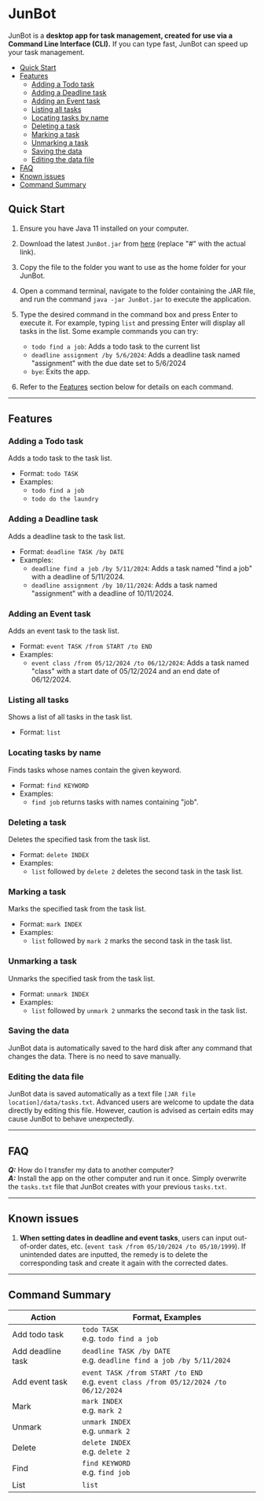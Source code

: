 # JunBot

JunBot is a **desktop app for task management, created for use via a Command Line Interface (CLI).** If you can type fast, JunBot can speed up your task management.

- [Quick Start](#quick-start)
- [Features](#features)
    - [Adding a Todo task](#adding-a-todo-task)
    - [Adding a Deadline task](#adding-a-deadline-task)
    - [Adding an Event task](#adding-an-event-task)
    - [Listing all tasks](#listing-all-tasks)
    - [Locating tasks by name](#locating-tasks-by-name)
    - [Deleting a task](#deleting-a-task)
    - [Marking a task](#marking-a-task)
    - [Unmarking a task](#unmarking-a-task)
    - [Saving the data](#saving-the-data)
    - [Editing the data file](#editing-the-data-file)
- [FAQ](#faq)
- [Known issues](#known-issues)
- [Command Summary](#command-summary)

## Quick Start

1. Ensure you have Java 11 installed on your computer.
2. Download the latest `JunBot.jar` from [here](#) (replace "#" with the actual link).
3. Copy the file to the folder you want to use as the home folder for your JunBot.
4. Open a command terminal, navigate to the folder containing the JAR file, and run the command `java -jar JunBot.jar` to execute the application.
5. Type the desired command in the command box and press Enter to execute it. For example, typing `list` and pressing Enter will display all tasks in the list.
   Some example commands you can try:
    - `todo find a job`: Adds a todo task to the current list
    - `deadline assignment /by 5/6/2024`: Adds a deadline task named "assignment" with the due date set to 5/6/2024
    - `bye`: Exits the app.

6. Refer to the [Features](#features) section below for details on each command.

---

## Features

### Adding a Todo task

Adds a todo task to the task list.
- Format: `todo TASK`
- Examples:
    - `todo find a job`
    - `todo do the laundry`

### Adding a Deadline task

Adds a deadline task to the task list.
- Format: `deadline TASK /by DATE`
- Examples:
    - `deadline find a job /by 5/11/2024`: Adds a task named "find a job" with a deadline of 5/11/2024.
    - `deadline assignment /by 10/11/2024`: Adds a task named "assignment" with a deadline of 10/11/2024.

### Adding an Event task

Adds an event task to the task list.
- Format: `event TASK /from START /to END`
- Examples:
    - `event class /from 05/12/2024 /to 06/12/2024`: Adds a task named "class" with a start date of 05/12/2024 and an end date of 06/12/2024.

### Listing all tasks

Shows a list of all tasks in the task list.
- Format: `list`

### Locating tasks by name

Finds tasks whose names contain the given keyword.
- Format: `find KEYWORD`
- Examples:
    - `find job` returns tasks with names containing "job".

### Deleting a task

Deletes the specified task from the task list.
- Format: `delete INDEX`
- Examples:
    - `list` followed by `delete 2` deletes the second task in the task list.

### Marking a task

Marks the specified task from the task list.
- Format: `mark INDEX`
- Examples:
    - `list` followed by `mark 2` marks the second task in the task list.

### Unmarking a task

Unmarks the specified task from the task list.
- Format: `unmark INDEX`
- Examples:
    - `list` followed by `unmark 2` unmarks the second task in the task list.

### Saving the data

JunBot data is automatically saved to the hard disk after any command that changes the data. There is no need to save manually.

### Editing the data file

JunBot data is saved automatically as a text file `[JAR file location]/data/tasks.txt`. Advanced users are welcome to update the data directly by editing this file. However, caution is advised as certain edits may cause JunBot to behave unexpectedly.

---

## FAQ

***Q:*** How do I transfer my data to another computer?  
***A:*** Install the app on the other computer and run it once. Simply overwrite the `tasks.txt` file that JunBot creates with your previous `tasks.txt`.

---

## Known issues

1. **When setting dates in deadline and event tasks**, users can input out-of-order dates, etc. (`event task /from 05/10/2024 /to 05/10/1999`). If unintended dates are inputted, the remedy is to delete the corresponding task and create it again with the corrected dates.

---

## Command Summary

| Action            | Format, Examples                                                                          |
|-------------------|-------------------------------------------------------------------------------------------|
| Add todo task     | `todo TASK` <br/> e.g. `todo find a job`                                                  |
| Add deadline task | `deadline TASK /by DATE` <br/> e.g. `deadline find a job /by 5/11/2024`                   |
| Add event task    | `event TASK /from START /to END` <br/> e.g. `event class /from 05/12/2024 /to 06/12/2024` |
| Mark              | `mark INDEX` <br/> e.g.  `mark 2`                                                         |
| Unmark            | `unmark INDEX` <br/> e.g.  `unmark 2`                                                     |
| Delete            | `delete INDEX` <br/> e.g.  `delete 2`                                                     |
| Find              | `find KEYWORD` <br/> e.g.  `find job`                                                     |
| List              | `list`                                                                                    |                     